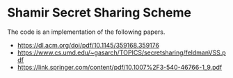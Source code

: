 # Shamir Secret Sharing Scheme

The code is an implementation of the following papers.

- https://dl.acm.org/doi/pdf/10.1145/359168.359176
- https://www.cs.umd.edu/~gasarch/TOPICS/secretsharing/feldmanVSS.pdf
- https://link.springer.com/content/pdf/10.1007%2F3-540-46766-1_9.pdf
